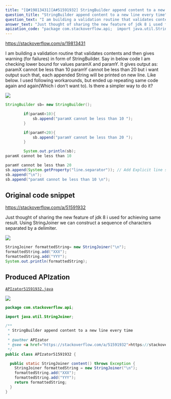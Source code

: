 ```yaml
---
title: "[Q#19813431][A#51591932] StringBuilder append content to a new line every time"
question_title: "StringBuilder append content to a new line every time"
question_text: "I am building a validation routine that validates contents and then gives warning (for failures) in form of StringBuilder. Say in below code I am checking lower bound for values paramX and paramY. It gives output as: paramX cannot be less than 10  paramY cannot be less than 20 but i want output such that, each appended String will be printed on new line. Like below. I used following workarounds, but ended up repeating same code again and again(Which i don't want to). Is there a simpler way to do it?"
answer_text: "Just thought of sharing the new feature of jdk 8 i used for achieving same result. Using StringJoiner we can construct a sequence of characters separated by a delimiter."
apization_code: "package com.stackoverflow.api;  import java.util.StringJoiner;  /**  * StringBuilder append content to a new line every time  *  * @author APIzator  * @see <a href=\"https://stackoverflow.com/a/51591932\">https://stackoverflow.com/a/51591932</a>  */ public class APIzator51591932 {    public static StringJoiner content() throws Exception {     StringJoiner formattedString = new StringJoiner(\"\\n\");     formattedString.add(\"XXX\");     formattedString.add(\"YYY\");     return formattedString;   } }"
---
```


https://stackoverflow.com/q/19813431

I am building a validation routine that validates contents and then gives warning (for failures) in form of StringBuilder. Say in below code I am checking lower bound for values paramX and paramY.
It gives output as: paramX cannot be less than 10  paramY cannot be less than 20
but i want output such that, each appended String will be printed on new line. Like below.
I used following workarounds, but ended up repeating same code again and again(Which i don&#x27;t want to).
Is there a simpler way to do it?


<div class="code-logo"><img src="/stackoverflow.png" /></div>

```java
StringBuilder sb= new StringBuilder();

        if(paramX<10){
            sb.append("paramX cannot be less than 10 ");
        }

        if(paramY<20){
            sb.append("paramY cannot be less than 20 ");
        }

        System.out.println(sb);
paramX cannot be less than 10 

paramY cannot be less than 20
sb.append(System.getProperty("line.separator")); // Add Explicit line separator each time
sb.append("\n");
sb.append("paramX cannot be less than 10 \n");
```


## Original code snippet

https://stackoverflow.com/a/51591932

Just thought of sharing the new feature of jdk 8 i used for achieving same result.
Using StringJoiner we can construct a sequence of characters separated by a delimiter.

<div class="code-logo"><img src="/stackoverflow.png" /></div>

```java
StringJoiner formattedString= new StringJoiner("\n"); 
formattedString.add("XXX");
formattedString.add("YYY");
System.out.println(formattedString);
```

## Produced APIzation

[`APIzator51591932.java`](https://github.com/blind-papers/apization-temp-data/raw/main/search/APIzator51591932.java)

<div class="code-logo"><img src="/apizator.png" /></div>

```java
package com.stackoverflow.api;

import java.util.StringJoiner;

/**
 * StringBuilder append content to a new line every time
 *
 * @author APIzator
 * @see <a href="https://stackoverflow.com/a/51591932">https://stackoverflow.com/a/51591932</a>
 */
public class APIzator51591932 {

  public static StringJoiner content() throws Exception {
    StringJoiner formattedString = new StringJoiner("\n");
    formattedString.add("XXX");
    formattedString.add("YYY");
    return formattedString;
  }
}

```
